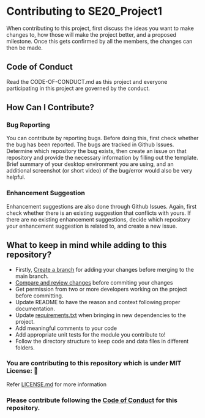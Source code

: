 # Contributing to SE20_Project1
When contributing to this project, first discuss the ideas you want to make changes to, how those will make the project better, and a proposed milestone. Once this gets confirmed by all the members, the changes can then be made. 

## Code of Conduct
Read the CODE-OF-CONDUCT.md as this project and everyone participating in this project are governed by the conduct. 

## How Can I Contribute? 
### Bug Reporting
You can contribute by reporting bugs. Before doing this, first check whether the bug has been reported. The bugs are tracked in Github Issues. Determine which repository the bug exists, then create an issue on that repository and provide the necessary information by filling out the template. Brief summary of your desktop environment you are using, and an additional screenshot (or short video) of the bug/error would also be very helpful. 

### Enhancement Suggestion
Enhancement suggestions are also done through Github Issues. Again, first check whether there is an existing suggestion that conflicts with yours. If there are no existing enhancement suggestions, decide which repository your enhancement suggestion is related to, and create a new issue. 

## What to keep in mind while adding to this repository?

- Firstly, [Create a branch](https://docs.github.com/en/github/collaborating-with-issues-and-pull-requests/creating-and-deleting-branches-within-your-repository) for adding your changes before merging to the main branch.
- [Compare and review changes](https://docs.github.com/en/github/committing-changes-to-your-project/viewing-and-comparing-commits) before commiting your changes
- Get permission from two or more developers working on the project before committing.
- Update README to have the reason and context following proper documentation.
- Update [requirements.txt](https://github.com/pranav2595/SE20_Project1/blob/master/requirements.txt) when bringing in new dependencies to the project.
- Add meaningful comments to your code 
- Add appropriate unit tests for the module you contribute to!
- Follow the directory structure to keep code and data files in different folders.



### You are contributing to this repository which is under MIT License: 🏅
Refer [LICENSE.md](https://github.com/pranav2595/SE20_Project1/blob/master/LICENSE.MD) for more information

### Please contribute following the [Code of Conduct](https://github.com/pranav2595/SE20_Project1/blob/master/CODE_OF_CONDUCT.md) for this repository.
